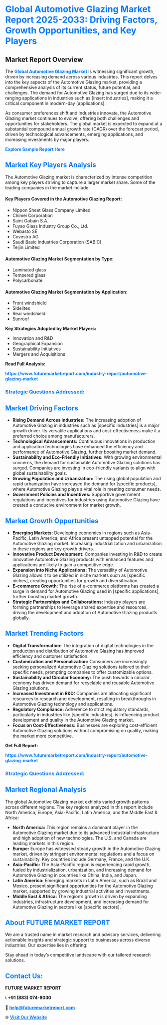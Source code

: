 <h1 style="color: #007BFF;">Global Automotive Glazing Market Report 2025-2033: Driving Factors, Growth Opportunities, and Key Players</h1>

<section id="overview">
<h2>Market Report Overview</h2>
<p>The <a href="https://www.futuremarketreport.com/industry-report/automotive-glazing-market" style="color: #007BFF; text-decoration: none;"><strong>Global Automotive Glazing Market</strong></a> is witnessing significant growth, driven by increasing demand across various industries. This report delves into the key aspects of the Automotive Glazing market, providing a comprehensive analysis of its current status, future potential, and challenges. The demand for Automotive Glazing has surged due to its wide-ranging applications in industries such as [insert industries], making it a critical component in modern-day [applications].</p>
<p>As consumer preferences shift and industries innovate, the Automotive Glazing market continues to evolve, offering both challenges and opportunities for stakeholders. The global market is expected to expand at a substantial compound annual growth rate (CAGR) over the forecast period, driven by technological advancements, emerging applications, and increasing investments by major players.</p>
</section>

<section id="overview">
<p><a href="https://www.futuremarketreport.com/request-sample/reportId=62470" style="color: #007BFF; text-decoration: none;"><strong>Explore Sample Report Here</strong></a></p>
</section>

<section id="key-players">
<h2 style="color: #007BFF;">Market Key Players Analysis</h2>
<p>The Automotive Glazing market is characterized by intense competition among key players striving to capture a larger market share. Some of the leading companies in the market include:</p>
<h4>Key Players Covered in the Automotive Glazing Report:</h4>
<ul><li>Nippon Sheet Glass Company Limited</li><li>Chimei Corporation</li><li>Saint Gobain S.A.</li><li>Fuyao Glass Industry Group Co., Ltd.</li><li>Webasto SE</li><li>Covestro AG</li><li>Saudi Basic Industries Corporation (SABIC)</li><li>Teijin Limited</li></ul>
<h4>Automotive Glazing Market Segmentation by Type:</h4>
<ul><li>Laminated glass</li><li>Tempered glass</li><li>Polycarbonate</li></ul>

<h4>Automotive Glazing Market Segmentation by Application:</h4>
<ul><li>Front windshield</li><li>Sidelites</li><li>Rear windshield</li><li>Sunroof</li></ul>
<p><strong>Key Strategies Adopted by Market Players:</strong></p>
<ul>
<li>Innovation and R&D</li>
<li>Geographical Expansion</li>
<li>Sustainability Initiatives</li>
<li>Mergers and Acquisitions</li>
</ul>
</section>

<section>
<p><strong>Read Full Analysis: </strong></p><a href="https://www.futuremarketreport.com/industry-report/automotive-glazing-market" style="color: #007BFF; text-decoration: none;"><strong>https://www.futuremarketreport.com/industry-report/automotive-glazing-market</strong></a>
<h3 style="color: #007BFF;">Strategic Questions Addressed:</h3>
</section>

<section id="driving-factors">
<h2 style="color: #007BFF;">Market Driving Factors</h2>
<ul>
<li><strong>Rising Demand Across Industries:</strong> The increasing adoption of Automotive Glazing in industries such as [specific industries] is a major growth driver. Its versatile applications and cost-effectiveness make it a preferred choice among manufacturers.</li>
<li><strong>Technological Advancements:</strong> Continuous innovations in production and application technologies have enhanced the efficiency and performance of Automotive Glazing, further boosting market demand.</li>
<li><strong>Sustainability and Eco-Friendly Initiatives:</strong> With growing environmental concerns, the demand for sustainable Automotive Glazing solutions has surged. Companies are investing in eco-friendly variants to align with global sustainability goals.</li>
<li><strong>Growing Population and Urbanization:</strong> The rising global population and rapid urbanization have increased the demand for [specific products], where Automotive Glazing plays a vital role in meeting consumer needs.</li>
<li><strong>Government Policies and Incentives:</strong> Supportive government regulations and incentives for industries using Automotive Glazing have created a conducive environment for market growth.</li>
</ul>
</section>

<section id="growth-opportunities">
<h2 style="color: #007BFF;">Market Growth Opportunities</h2>
<ul>
<li><strong>Emerging Markets:</strong> Developing economies in regions such as Asia-Pacific, Latin America, and Africa present untapped potential for the Automotive Glazing market. Increasing industrialization and urbanization in these regions are key growth drivers.</li>
<li><strong>Innovative Product Development:</strong> Companies investing in R&D to create innovative Automotive Glazing products with enhanced features and applications are likely to gain a competitive edge.</li>
<li><strong>Expansion into Niche Applications:</strong> The versatility of Automotive Glazing allows it to be utilized in niche markets such as [specific niches], creating opportunities for growth and diversification.</li>
<li><strong>E-commerce Growth:</strong> The rise of e-commerce platforms has created a surge in demand for Automotive Glazing used in [specific applications], further boosting market growth.</li>
<li><strong>Strategic Partnerships and Collaborations:</strong> Industry players are forming partnerships to leverage shared expertise and resources, driving the development and adoption of Automotive Glazing products globally.</li>
</ul>
</section>

<section id="trending-factors">
<h2 style="color: #007BFF;">Market Trending Factors</h2>
<ul>
<li><strong>Digital Transformation:</strong> The integration of digital technologies in the production and distribution of Automotive Glazing has improved efficiency and customer satisfaction.</li>
<li><strong>Customization and Personalization:</strong> Consumers are increasingly seeking personalized Automotive Glazing solutions tailored to their specific needs, prompting companies to offer customizable options.</li>
<li><strong>Sustainability and Circular Economy:</strong> The push towards a circular economy has driven demand for recyclable and reusable Automotive Glazing solutions.</li>
<li><strong>Increased Investment in R&D:</strong> Companies are allocating significant resources to research and development, resulting in breakthroughs in Automotive Glazing technology and applications.</li>
<li><strong>Regulatory Compliance:</strong> Adherence to strict regulatory standards, particularly in industries like [specific industries], is influencing product development and quality in the Automotive Glazing market.</li>
<li><strong>Focus on Cost-Effectiveness:</strong> Businesses are exploring cost-efficient Automotive Glazing solutions without compromising on quality, making the market more competitive.</li>
</ul>
</section>

<section>
<p><strong>Get Full Report: </strong></p><a href="https://www.futuremarketreport.com/industry-report/automotive-glazing-market" style="color: #007BFF; text-decoration: none;"><strong>https://www.futuremarketreport.com/industry-report/automotive-glazing-market</strong></a>
<h3 style="color: #007BFF;">Strategic Questions Addressed:</h3>
</section>


<section id="regional-analysis">
<h2 style="color: #007BFF;">Market Regional Analysis</h2>
<p>The global Automotive Glazing market exhibits varied growth patterns across different regions. The key regions analyzed in this report include North America, Europe, Asia-Pacific, Latin America, and the Middle East & Africa:</p>
<ul>
<li><strong>North America:</strong> This region remains a dominant player in the Automotive Glazing market due to its advanced industrial infrastructure and high adoption of new technologies. The U.S. and Canada are leading markets in this region.</li>
<li><strong>Europe:</strong> Europe has witnessed steady growth in the Automotive Glazing market, driven by stringent environmental regulations and a focus on sustainability. Key countries include Germany, France, and the U.K.</li>
<li><strong>Asia-Pacific:</strong> The Asia-Pacific region is experiencing rapid growth, fueled by industrialization, urbanization, and increasing demand for Automotive Glazing in countries like China, India, and Japan.</li>
<li><strong>Latin America:</strong> Emerging markets in Latin America, such as Brazil and Mexico, present significant opportunities for the Automotive Glazing market, supported by growing industrial activities and investments.</li>
<li><strong>Middle East & Africa:</strong> The region’s growth is driven by expanding industries, infrastructure development, and increasing demand for Automotive Glazing in sectors like [specific sectors].</li>
</ul>
</section>

<footer>
<h2 style="color: #007BFF;">About FUTURE MARKET REPORT</h2>
<p>We are a trusted name in market research and advisory services, delivering actionable insights and strategic support to businesses across diverse industries. Our expertise lies in offering:</p>

<p>Stay ahead in today’s competitive landscape with our tailored research solutions.</p>

<h2 style="color: #007BFF;">Contact Us:</h2>
<p><strong>FUTURE MARKET REPORT</strong></p>
<p>📞 <strong>+91 (883) 074-8030</strong></p>
<p>📧 <strong><a href="mailto:help@futuremarketreport.com" style="color: #007BFF;">help@futuremarketreport.com</a></strong></p>
<p>🌐 <strong><a href="https://www.futuremarketreport.com/" style="color: #007BFF;">Visit Our Website</a></strong></p>
</footer>